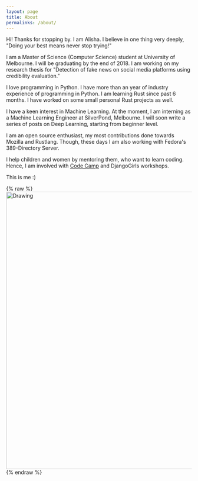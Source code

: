 ```yaml
---
layout: page
title: About
permalinks: /about/
---
```


Hi! Thanks for stopping by. I am Alisha. I believe in one thing very deeply, "Doing your best means never stop trying!"

I am a Master of Science (Computer Science) student at University of Melbourne. I will be graduating by the end of 2018. I am working on my research thesis for "Detection of fake news on social media platforms using credibility evaluation."

I love programming in Python. I have more than an year of industry experience of programming in Python. I am learning Rust since past 6 months. I have worked on some small personal Rust projects as well.

I have a keen interest in Machine Learning. At the moment, I am interning as a Machine Learning Engineer at SilverPond, Melbourne. I will soon write a series of posts on Deep Learning, starting from beginner level.

I am an open source enthusiast, my most contributions done towards Mozilla and Rustlang. Though, these days
I am also working with Fedora's 389-Directory Server.

I help children and women by mentoring them, who want to learn coding. Hence, I am involved with [Code Camp](https://alisha17.github.io/code%20camp/2017/09/29/codecamp.html) and DjangoGirls workshops.

This is me :)

{% raw %}
 <img src="/assets/me.jpeg" alt="Drawing" height="750" width="700">
{% endraw %}
